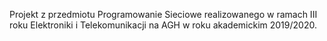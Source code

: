 Projekt z przedmiotu Programowanie Sieciowe realizowanego w ramach III roku Elektroniki i Telekomunikacji na AGH w roku akademickim 2019/2020.
